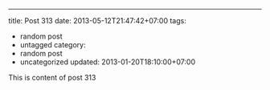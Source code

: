 ---
title: Post 313
date: 2013-05-12T21:47:42+07:00
tags:
  - random post
  - untagged
category:
  - random post
  - uncategorized
updated: 2013-01-20T18:10:00+07:00

This is content of post 313